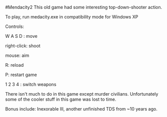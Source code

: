 #Mendacity2
This old game had some interesting top-down-shooter action.

To play, run medacity.exe in compatibility mode for Windows XP

Controls:

W A S D : move

right-click: shoot

mouse: aim

R: reload

P: restart game

1 2 3 4 : switch weapons

There isn't much to do in this game except murder civilians. Unfortunately some of the cooler stuff in this game was lost to time.

Bonus include: Inexorable III, another unfinished TDS from ~10 years ago.
